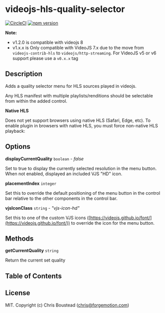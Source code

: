 # videojs-hls-quality-selector
[![CircleCI](https://circleci.com/gh/chrisboustead/videojs-hls-quality-selector/tree/master.svg?style=svg)](https://circleci.com/gh/chrisboustead/videojs-hls-quality-selector/tree/master)
[![npm version](https://badge.fury.io/js/videojs-hls-quality-selector.svg)](https://badge.fury.io/js/videojs-hls-quality-selector)

**Note:** 
- v1.2.0 is compatible with videojs 8
- v1.x.x is Only compatible with VideoJS 7.x due to the move from `videojs-contrib-hls` to `videojs/http-streaming`.  For VideoJS v5 or v6 support please use a `v0.x.x` tag

## Description

Adds a quality selector menu for HLS sources played in videojs.

Any HLS manifest with multiple playlists/renditions should be selectable from within the added control.  

**Native HLS**

Does not yet support browsers using native HLS (Safari, Edge, etc).  To enable plugin in browsers with native HLS, you must force non-native HLS playback:

## Options

**displayCurrentQuality** `boolean` - _false_

Set to true to display the currently selected resolution in the menu button.  When not enabled, displayed an included VJS "HD" icon.

**placementIndex** `integer`

Set this to override the default positioning of the menu button in the control bar relative to the other components in the control bar.

**vjsIconClass** `string` - _"vjs-icon-hd"_

Set this to one of the custom VJS icons ([https://videojs.github.io/font/](https://videojs.github.io/font/)) to override the icon for the menu button.


## Methods

**getCurrentQuality** `string`

Return the current set quality


## Table of Contents

<!-- START doctoc -->
<!-- END doctoc -->


## License

MIT. Copyright (c) Chris Boustead (chris@forgemotion.com)


[videojs]: http://videojs.com/
